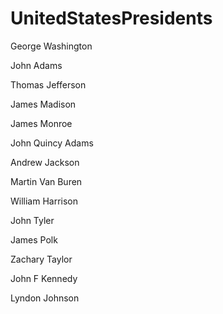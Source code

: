 # UnitedStatesPresidents

George Washington

John Adams

Thomas Jefferson

James Madison

James Monroe

John Quincy Adams

Andrew Jackson

Martin Van Buren

William Harrison

John Tyler

James Polk

Zachary Taylor

John F Kennedy

Lyndon Johnson 
